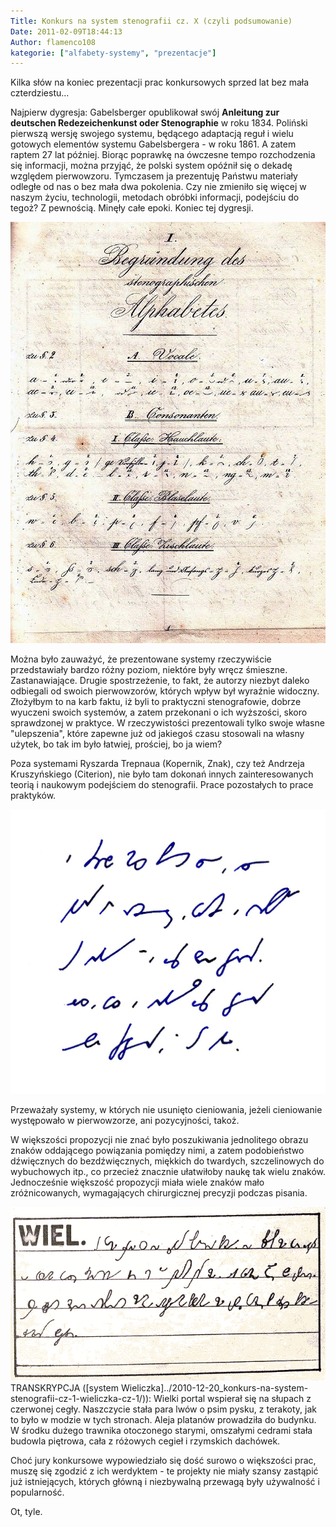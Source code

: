 ```yaml
---
Title: Konkurs na system stenografii cz. X (czyli podsumowanie)
Date: 2011-02-09T18:44:13
Author: flamenco108
kategorie: ["alfabety-systemy", "prezentacje"]
---
```


Kilka słów na koniec prezentacji prac konkursowych sprzed lat bez mała
czterdziestu...

Najpierw dygresja: Gabelsberger opublikował swój **Anleitung zur
deutschen Redezeichenkunst oder Stenographie** w roku 1834. Poliński
pierwszą wersję swojego systemu, będącego adaptacją reguł i wielu
gotowych elementów systemu Gabelsbergera - w roku 1861. A zatem raptem
27 lat później. Biorąc poprawkę na ówczesne tempo rozchodzenia się
informacji, można przyjąć, że polski system opóźnił się o dekadę
względem pierwowzoru. Tymczasem ja prezentuję Państwu materiały odległe
od nas o bez mała dwa pokolenia. Czy nie zmieniło się więcej w naszym
życiu, technologii, metodach obróbki informacji, podejściu do tegoż? Z
pewnością. Minęły całe epoki. Koniec tej dygresji.



![](little-gab-alphabet.jpg)



Można było zauważyć, że prezentowane systemy rzeczywiście przedstawiały
bardzo różny poziom, niektóre były wręcz śmieszne. Zastanawiające.
Drugie spostrzeżenie, to fakt, że autorzy niezbyt daleko odbiegali od
swoich pierwowzorów, których wpływ był wyraźnie widoczny. Złożyłbym to
na karb faktu, iż byli to praktyczni stenografowie, dobrze wyuczeni
swoich systemów, a zatem przekonani o ich wyższości, skoro sprawdzonej w
praktyce. W rzeczywistości prezentowali tylko swoje własne "ulepszenia",
które zapewne już od jakiegoś czasu stosowali na własny użytek, bo tak
im było łatwiej, prościej, bo ja wiem?

Poza systemami Ryszarda Trepnaua (Kopernik, Znak), czy też Andrzeja
Kruszyńskiego (Citerion), nie było tam dokonań innych zainteresowanych
teorią i naukowym podejściem do stenografii. Prace pozostałych to prace
praktyków.



![](Stenogr_Notiz_-Lothar_Spurzem-_2009-06.jpg)



Przeważały systemy, w których nie usunięto cieniowania, jeżeli
cieniowanie występowało w pierwowzorze, ani pozycyjności, takoż.

W większości propozycji nie znać było poszukiwania jednolitego obrazu
znaków oddającego powiązania pomiędzy nimi, a zatem podobieństwo
dźwięcznych do bezdźwięcznych, miękkich do twardych, szczelinowych do
wybuchowych itp., co przecież znacznie ułatwiłoby naukę tak wielu
znaków. Jednocześnie większość propozycji miała wiele znaków mało
zróżnicowanych, wymagających chirurgicznej precyzji podczas pisania.

  
  ![](wieliczka_probka.png)
  TRANSKRYPCJA ([system Wieliczka]../2010-12-20_konkurs-na-system-stenografii-cz-1-wieliczka-cz-1/)): Wielki portal wspierał się na słupach z czerwonej cegły. Naszczycie stała para lwów o psim pysku, z terakoty, jak to było w modzie w tych stronach. Aleja platanów prowadziła do budynku. W środku dużego trawnika otoczonego starymi, omszałymi cedrami stała budowla piętrowa, cała z różowych cegieł i rzymskich dachówek.
 

Choć jury konkursowe wypowiedziało się dość surowo o większości prac,
muszę się zgodzić z ich werdyktem - te projekty nie miały szansy
zastąpić już istniejących, których główną i niezbywalną przewagą były
używalność i popularność.

Ot, tyle.
